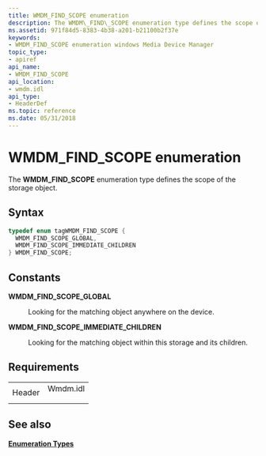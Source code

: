 ```yaml
---
title: WMDM_FIND_SCOPE enumeration
description: The WMDM\_FIND\_SCOPE enumeration type defines the scope of the storage object.
ms.assetid: 971f84d5-8383-4b38-a201-b21100b2f37e
keywords:
- WMDM_FIND_SCOPE enumeration windows Media Device Manager
topic_type:
- apiref
api_name:
- WMDM_FIND_SCOPE
api_location:
- wmdm.idl
api_type:
- HeaderDef
ms.topic: reference
ms.date: 05/31/2018
---
```


# WMDM\_FIND\_SCOPE enumeration

The **WMDM\_FIND\_SCOPE** enumeration type defines the scope of the storage object.

## Syntax


```C++
typedef enum tagWMDM_FIND_SCOPE { 
  WMDM_FIND_SCOPE_GLOBAL,
  WMDM_FIND_SCOPE_IMMEDIATE_CHILDREN
} WMDM_FIND_SCOPE;
```



## Constants

<dl> <dt>

<span id="WMDM_FIND_SCOPE_GLOBAL"></span><span id="wmdm_find_scope_global"></span>**WMDM\_FIND\_SCOPE\_GLOBAL**
</dt> <dd>

Looking for the matching object anywhere on the device.

</dd> <dt>

<span id="WMDM_FIND_SCOPE_IMMEDIATE_CHILDREN"></span><span id="wmdm_find_scope_immediate_children"></span>**WMDM\_FIND\_SCOPE\_IMMEDIATE\_CHILDREN**
</dt> <dd>

Looking for the matching object within this storage and its children.

</dd> </dl>

## Requirements



|                   |                                                                                     |
|-------------------|-------------------------------------------------------------------------------------|
| Header<br/> | <dl> <dt>Wmdm.idl</dt> </dl> |



## See also

<dl> <dt>

[**Enumeration Types**](enumeration-types.md)
</dt> </dl>

 

 





